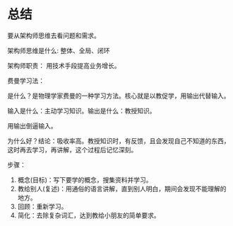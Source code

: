 # 总结

要从架构师思维去看问题和需求。

架构师思维是什么: 整体、全局、闭环

架构师职责： 用技术手段提高业务增长。



费曼学习法：

是什么？是物理学家费曼的一种学习方法。核心就是以教促学，用输出代替输入。

输入是什么：主动学习知识。输出是什么：教授知识。

用输出倒逼输入。

为什么好？结论：吸收率高。教授知识时，有反馈，且会发现自己不知道的东西，这时再去学习，再讲解，这个过程后记忆深刻。

步骤： 

1. 概念(目标)：写下要学的概念，搜集资料并学习。
2. 教给别人(复述)：用通俗的语言讲解，直到别人明白，期间会发现不能理解的地方。
3. 回顾：重新学习。
4. 简化：去除复杂词汇，达到教给小朋友的简单要求。